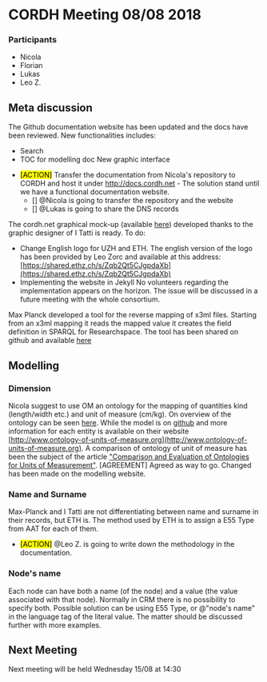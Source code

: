 # CORDH Meeting 08/08 2018

### Participants

- Nicola
- Florian
- Lukas
- Leo Z.

## Meta discussion

The Github documentation website has been updated and the docs have been reviewed. New functionalities includes:
- Search
- TOC for modelling doc
New graphic interface

+ <mark>[ACTION]</mark> Transfer the documentation from Nicola's repository to CORDH and host it under http://docs.cordh.net - The solution stand until we have a functional documentation website.
	+ [] @Nicola is going to transfer the repository and the website
	+ [] @Lukas is going to share the DNS records

The cordh.net graphical mock-up (available [here](https://projects.invisionapp.com/share/BZMK21C5FGT#/screens/307021716)) developed thanks to the graphic designer of I Tatti is ready. To do:
- Change English logo for UZH and ETH. The english version of the logo has been provided by Leo Zorc and available at this address: [https://shared.ethz.ch/s/Zqb2Qt5CJgpdaXb](https://shared.ethz.ch/s/Zqb2Qt5CJgpdaXb)
- Implementing the website in Jekyll 
No volunteers regarding the implementation appears on the horizon. The issue will be discussed in a future meeting with the whole consortium. 

Max Planck developed a tool for the reverse mapping of x3ml files. Starting from an x3ml mapping it reads the mapped value it creates the field definition in SPARQL for Researchspace. The tool has been shared on github and available [here](https://github.com/cordhum/3m-mappings-to-field-definitions/blob/master/MappingToFields.ipynb)


## Modelling 

### Dimension
Nicola suggest to use OM an ontology for the mapping of quantities kind (length/width etc.) and unit of measure (cm/kg). On overview of the ontology can be seen [here](http://www.semantic-web-journal.net/sites/default/files/swj177_7.pdf). While the model is on [github](https://github.com/HajoRijgersberg/OM) and more information for each entity is available on their website [http://www.ontology-of-units-of-measure.org](http://www.ontology-of-units-of-measure.org). A comparison of ontology of unit of measure has been the subject of the article ["Comparison and Evaluation of Ontologies for
Units of Measurement"](http://www.semantic-web-journal.net/system/files/swj1708.pdf).
[AGREEMENT] Agreed as way to go.
Changed has been made on the modelling website. 

### Name and Surname

Max-Planck and I Tatti are not differentiating between name and surname in their records, but ETH is. 
The method used by ETH is to assign a E55 Type from AAT for each of them. 

+ <mark>[ACTION]</mark> @Leo Z. is going to write down the methodology in the documentation.

### Node's name

Each node can have both a name (of the node) and a value (the value associated with that node). Normally in CRM there is no possibility to specify both.
Possible solution can be using E55 Type, or @"node's name" in the language tag of the literal value. The matter should be discussed further with more examples.

## Next Meeting

Next meeting will be held Wednesday 15/08 at 14:30
